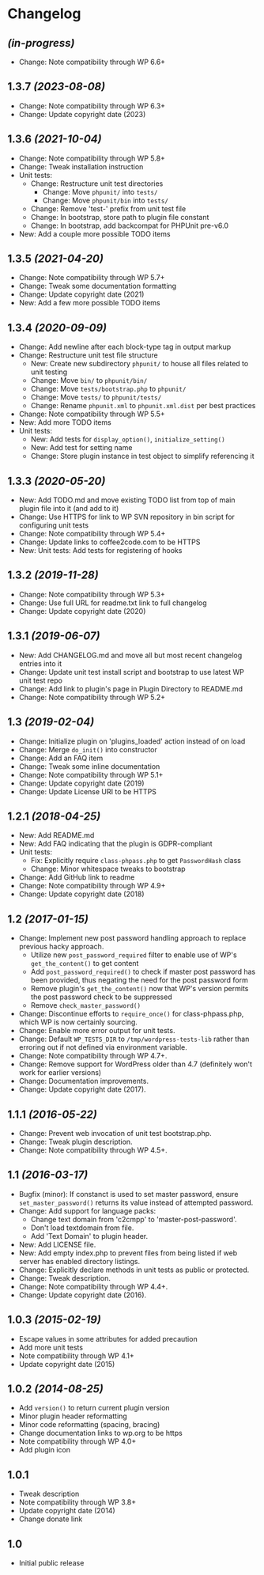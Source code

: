 # Changelog

## _(in-progress)_
* Change: Note compatibility through WP 6.6+

## 1.3.7 _(2023-08-08)_
* Change: Note compatibility through WP 6.3+
* Change: Update copyright date (2023)

## 1.3.6 _(2021-10-04)_
* Change: Note compatibility through WP 5.8+
* Change: Tweak installation instruction
* Unit tests:
    * Change: Restructure unit test directories
        * Change: Move `phpunit/` into `tests/`
        * Change: Move `phpunit/bin` into `tests/`
    * Change: Remove 'test-' prefix from unit test file
    * Change: In bootstrap, store path to plugin file constant
    * Change: In bootstrap, add backcompat for PHPUnit pre-v6.0
* New: Add a couple more possible TODO items

## 1.3.5 _(2021-04-20)_
* Change: Note compatibility through WP 5.7+
* Change: Tweak some documentation formatting
* Change: Update copyright date (2021)
* New: Add a few more possible TODO items

## 1.3.4 _(2020-09-09)_
* Change: Add newline after each block-type tag in output markup
* Change: Restructure unit test file structure
    * New: Create new subdirectory `phpunit/` to house all files related to unit testing
    * Change: Move `bin/` to `phpunit/bin/`
    * Change: Move `tests/bootstrap.php` to `phpunit/`
    * Change: Move `tests/` to `phpunit/tests/`
    * Change: Rename `phpunit.xml` to `phpunit.xml.dist` per best practices
* Change: Note compatibility through WP 5.5+
* New: Add more TODO items
* Unit tests:
    * New: Add tests for `display_option()`, `initialize_setting()`
    * New: Add test for setting name
    * Change: Store plugin instance in test object to simplify referencing it

## 1.3.3 _(2020-05-20)_
* New: Add TODO.md and move existing TODO list from top of main plugin file into it (and add to it)
* Change: Use HTTPS for link to WP SVN repository in bin script for configuring unit tests
* Change: Note compatibility through WP 5.4+
* Change: Update links to coffee2code.com to be HTTPS
* New: Unit tests: Add tests for registering of hooks

## 1.3.2 _(2019-11-28)_
* Change: Note compatibility through WP 5.3+
* Change: Use full URL for readme.txt link to full changelog
* Change: Update copyright date (2020)

## 1.3.1 _(2019-06-07)_
* New: Add CHANGELOG.md and move all but most recent changelog entries into it
* Change: Update unit test install script and bootstrap to use latest WP unit test repo
* Change: Add link to plugin's page in Plugin Directory to README.md
* Change: Note compatibility through WP 5.2+

## 1.3 _(2019-02-04)_
* Change: Initialize plugin on 'plugins_loaded' action instead of on load
* Change: Merge `do_init()` into constructor
* Change: Add an FAQ item
* Change: Tweak some inline documentation
* Change: Note compatibility through WP 5.1+
* Change: Update copyright date (2019)
* Change: Update License URI to be HTTPS

## 1.2.1 _(2018-04-25)_
* New: Add README.md
* New: Add FAQ indicating that the plugin is GDPR-compliant
* Unit tests:
    * Fix: Explicitly require `class-phpass.php` to get `PasswordHash` class
    * Change: Minor whitespace tweaks to bootstrap
* Change: Add GitHub link to readme
* Change: Note compatibility through WP 4.9+
* Change: Update copyright date (2018)

## 1.2 _(2017-01-15)_
* Change: Implement new post password handling approach to replace previous hacky approach.
    * Utilize new `post_password_required` filter to enable use of WP's `get_the_content()` to get content
    * Add `post_password_required()` to check if master post password has been provided, thus negating the need for the post password form
    * Remove plugin's `get_the_content()` now that WP's version permits the post password check to be suppressed
    * Remove `check_master_password()`
* Change: Discontinue efforts to `require_once()` for class-phpass.php, which WP is now certainly sourcing.
* Change: Enable more error output for unit tests.
* Change: Default `WP_TESTS_DIR` to `/tmp/wordpress-tests-lib` rather than erroring out if not defined via environment variable.
* Change: Note compatibility through WP 4.7+.
* Change: Remove support for WordPress older than 4.7 (definitely won't work for earlier versions)
* Change: Documentation improvements.
* Change: Update copyright date (2017).

## 1.1.1 _(2016-05-22)_
* Change: Prevent web invocation of unit test bootstrap.php.
* Change: Tweak plugin description.
* Change: Note compatibility through WP 4.5+.

## 1.1 _(2016-03-17)_
* Bugfix (minor): If constanct is used to set master password, ensure `set_master_password()` returns its value instead of attempted password.
* Change: Add support for language packs:
    * Change text domain from 'c2cmpp' to 'master-post-password'.
    * Don't load textdomain from file.
    * Add 'Text Domain' to plugin header.
* New: Add LICENSE file.
* New: Add empty index.php to prevent files from being listed if web server has enabled directory listings.
* Change: Explicitly declare methods in unit tests as public or protected.
* Change: Tweak description.
* Change: Note compatibility through WP 4.4+.
* Change: Update copyright date (2016).

## 1.0.3 _(2015-02-19)_
* Escape values in some attributes for added precaution
* Add more unit tests
* Note compatibility through WP 4.1+
* Update copyright date (2015)

## 1.0.2 _(2014-08-25)_
* Add `version()` to return current plugin version
* Minor plugin header reformatting
* Minor code reformatting (spacing, bracing)
* Change documentation links to wp.org to be https
* Note compatibility through WP 4.0+
* Add plugin icon

## 1.0.1
* Tweak description
* Note compatibility through WP 3.8+
* Update copyright date (2014)
* Change donate link

## 1.0
* Initial public release
